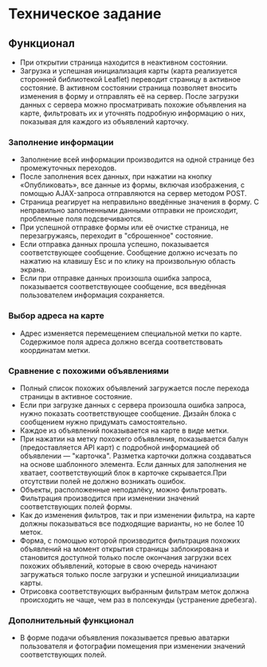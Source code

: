 # Техническое задание

## Функционал

* При открытии страница находится в неактивном состоянии.
* Загрузка и успешная инициализация карты (карта реализуется сторонней библиотекой Leaflet) переводит страницу в активное состояние. В активном состоянии страница позволяет вносить изменения в форму и отправлять её на сервер. После загрузки данных с сервера можно просматривать похожие объявления на карте, фильтровать их и уточнять подробную информацию о них, показывая для каждого из объявлений карточку.

### Заполнение информации

* Заполнение всей информации производится на одной странице без промежуточных переходов.
* После заполнения всех данных, при нажатии на кнопку «Опубликовать», все данные из формы, включая изображения, с помощью AJAX-запроса отправляются на сервер методом POST.
* Страница реагирует на неправильно введённые значения в форму. С неправильно заполненными данными отправки не происходит, проблемные поля подсвечиваются.
* При успешной отправке формы или её очистке страница, не перезагружаясь, переходит в "сброшенное" состояние.
* Если отправка данных прошла успешно, показывается соответствующее сообщение. Сообщение должно исчезать по нажатию на клавишу Esc и по клику на произвольную область экрана.
* Если при отправке данных произошла ошибка запроса, показывается соответствующее сообщение, вся введённая пользователем информация сохраняется.

### Выбор адреса на карте

* Адрес изменяется перемещением специальной метки по карте. Содержимое поля адреса должно всегда соответствовать координатам метки.

### Сравнение с похожими объявлениями

* Полный список похожих объявлений загружается после перехода страницы в активное состояние.
* Если при загрузке данных с сервера произошла ошибка запроса, нужно показать соответствующее сообщение. Дизайн блока с сообщением нужно придумать самостоятельно.
* Каждое из объявлений показывается на карте в виде метки.
* При нажатии на метку похожего объявления, показывается балун (предоставляется API карт) с подробной информацией об объявлении — "карточка". Разметка карточки должна создаваться на основе шаблонного элемента. Если данных для заполнения не хватает, соответствующий блок в карточке скрывается.При отсутствии полей не должно возникать ошибок.
* Объекты, расположенные неподалёку, можно фильтровать. Фильтрация производится при изменении значений соответствующих полей формы.
* Как до изменения фильтров, так и при изменении фильтра, на карте должны показываться все подходящие варианты, но не более 10 меток.
* Форма, с помощью которой производится фильтрация похожих объявлений на момент открытия страницы заблокирована и становится доступной только после окончания загрузки всех похожих объявлений, которые в свою очередь начинают загружаться только после загрузки и успешной инициализации карты.
* Отрисовка соответствующих выбранным фильтрам меток должна происходить не чаще, чем раз в полсекунды (устранение дребезга).

### Дополнительный функционал

* В форме подачи объявления показывается превью аватарки пользователя и фотографии помещения при изменении значений соответствующих полей.
